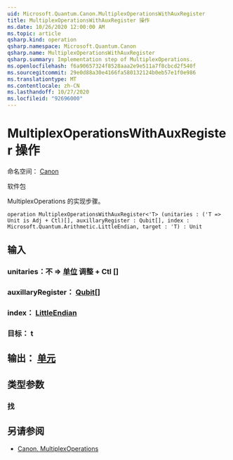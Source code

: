 ```yaml
---
uid: Microsoft.Quantum.Canon.MultiplexOperationsWithAuxRegister
title: MultiplexOperationsWithAuxRegister 操作
ms.date: 10/26/2020 12:00:00 AM
ms.topic: article
qsharp.kind: operation
qsharp.namespace: Microsoft.Quantum.Canon
qsharp.name: MultiplexOperationsWithAuxRegister
qsharp.summary: Implementation step of MultiplexOperations.
ms.openlocfilehash: f6a90657324f8528aaa2e9e511a7f8cbcd2f540f
ms.sourcegitcommit: 29e0d88a30e4166fa580132124b0eb57e1f0e986
ms.translationtype: MT
ms.contentlocale: zh-CN
ms.lasthandoff: 10/27/2020
ms.locfileid: "92696000"
---
```

# <a name="multiplexoperationswithauxregister-operation"></a>MultiplexOperationsWithAuxRegister 操作

命名空间： [Canon](xref:Microsoft.Quantum.Canon)

软件包 [](https://nuget.org/packages/)


MultiplexOperations 的实现步骤。

```qsharp
operation MultiplexOperationsWithAuxRegister<'T> (unitaries : ('T => Unit is Adj + Ctl)[], auxillaryRegister : Qubit[], index : Microsoft.Quantum.Arithmetic.LittleEndian, target : 'T) : Unit
```


## <a name="input"></a>输入

### <a name="unitaries--t--unit-adj--ctl"></a>unitaries：不 => [单位](xref:microsoft.quantum.lang-ref.unit) 调整 + Ctl []




### <a name="auxillaryregister--qubit"></a>auxillaryRegister： [Qubit](xref:microsoft.quantum.lang-ref.qubit)[]




### <a name="index--littleendian"></a>index： [LittleEndian](xref:Microsoft.Quantum.Arithmetic.LittleEndian)




### <a name="target--t"></a>目标： t





## <a name="output--unit"></a>输出： [单元](xref:microsoft.quantum.lang-ref.unit)



## <a name="type-parameters"></a>类型参数

### <a name="t"></a>找



## <a name="see-also"></a>另请参阅

- [Canon. MultiplexOperations](xref:Microsoft.Quantum.Canon.MultiplexOperations)